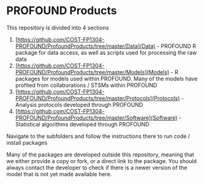# PROFOUND Products

This repository is divided into 4 sections

1. [https://github.com/COST-FP1304-PROFOUND/ProfoundProducts/tree/master/Data](Data) - PROFOUND R package for data access, as well as scripts used for processing the raw data
2. [https://github.com/COST-FP1304-PROFOUND/ProfoundProducts/tree/master/Models](Models) - R packages for models used within PROFOUND. Many of the models have profited from collaborations / STSMs within PROFOUND
3. [https://github.com/COST-FP1304-PROFOUND/ProfoundProducts/tree/master/Protocols](Protocols) - Analysis protocols developed through PROFOUND
4. [https://github.com/COST-FP1304-PROFOUND/ProfoundProducts/tree/master/Software](Software) - Statistical algorithms developed through PROFOUND

Navigate to the subfolders and follow the instructions there to run code / install packages 

Many of the packages are developed outside this repository, meaning that we either provide a copy or fork, or a direct link to the package. You should always contact the developer to check if there is a newer version of the model that is not yet made available here.  

